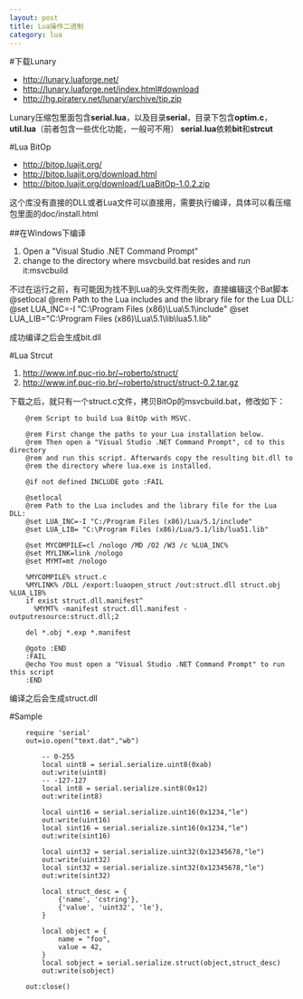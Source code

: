 ```yaml
---
layout: post
title: Lua操作二进制
category: lua
---
```


#下载Lunary
* <http://lunary.luaforge.net/>
* <http://lunary.luaforge.net/index.html#download>
* <http://hg.piratery.net/lunary/archive/tip.zip>

Lunary压缩包里面包含**serial.lua**，以及目录**serial**，目录下包含**optim.c**，**util.lua**（前者包含一些优化功能，一般可不用）
**serial.lua**依赖**bit**和**strcut**

#Lua BitOp
* <http://bitop.luajit.org/>
* <http://bitop.luajit.org/download.html>
* <http://bitop.luajit.org/download/LuaBitOp-1.0.2.zip>

这个库没有直接的DLL或者Lua文件可以直接用，需要执行编译，具体可以看压缩包里面的doc/install.html

##在Windows下编译
1. Open a "Visual Studio .NET Command Prompt"
2. change to the directory where msvcbuild.bat resides and run it:msvcbuild

不过在运行之前，有可能因为找不到Lua的头文件而失败，直接编辑这个Bat脚本
        @setlocal
        @rem Path to the Lua includes and the library file for the Lua DLL:
        @set LUA_INC=-I "C:\Program Files (x86)\Lua\5.1\include"
        @set LUA_LIB="C:\Program Files (x86)\Lua\5.1\lib\lua5.1.lib"
	
成功编译之后会生成bit.dll

#Lua Strcut
1. <http://www.inf.puc-rio.br/~roberto/struct/>
1. <http://www.inf.puc-rio.br/~roberto/struct/struct-0.2.tar.gz>

下载之后，就只有一个struct.c文件，拷贝BitOp的msvcbuild.bat，修改如下：

        @rem Script to build Lua BitOp with MSVC.
        
        @rem First change the paths to your Lua installation below.
        @rem Then open a "Visual Studio .NET Command Prompt", cd to this directory
        @rem and run this script. Afterwards copy the resulting bit.dll to
        @rem the directory where lua.exe is installed.
        
        @if not defined INCLUDE goto :FAIL
        
        @setlocal
        @rem Path to the Lua includes and the library file for the Lua DLL:
        @set LUA_INC=-I "C:/Program Files (x86)/Lua/5.1/include"
        @set LUA_LIB= "C:\Program Files (x86)/Lua/5.1/lib/lua51.lib"
        
        @set MYCOMPILE=cl /nologo /MD /O2 /W3 /c %LUA_INC%
        @set MYLINK=link /nologo
        @set MYMT=mt /nologo
        
        %MYCOMPILE% struct.c
        %MYLINK% /DLL /export:luaopen_struct /out:struct.dll struct.obj %LUA_LIB%
        if exist struct.dll.manifest^
          %MYMT% -manifest struct.dll.manifest -outputresource:struct.dll;2
        
        del *.obj *.exp *.manifest
        
        @goto :END
        :FAIL
        @echo You must open a "Visual Studio .NET Command Prompt" to run this script
        :END

编译之后会生成struct.dll


#Sample

        require 'serial'
        out=io.open("text.dat","wb")

            -- 0-255
            local uint8 = serial.serialize.uint8(0xab)
            out:write(uint8)
            -- -127-127
            local int8 = serial.serialize.sint8(0x12)
            out:write(int8)
        
            local uint16 = serial.serialize.uint16(0x1234,"le")
            out:write(uint16)
            local sint16 = serial.serialize.sint16(0x1234,"le")
            out:write(sint16)
        
            local uint32 = serial.serialize.uint32(0x12345678,"le")
            out:write(uint32)
            local sint32 = serial.serialize.sint32(0x12345678,"le")
            out:write(sint32)
        
            local struct_desc = {
                {'name', 'cstring'},
                {'value', 'uint32', 'le'},
            }
        
            local object = {
                name = "foo",
                value = 42,
            }
            local sobject = serial.serialize.struct(object,struct_desc)
            out:write(sobject)
        
        out:close()


